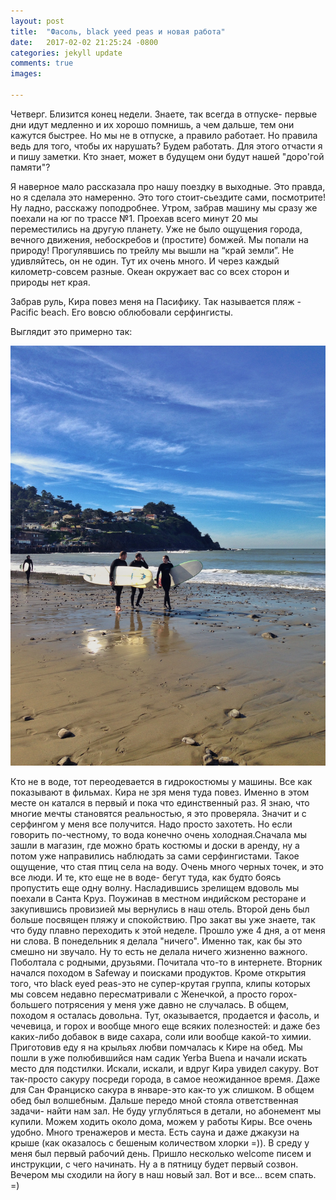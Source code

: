 ```yaml
---
layout: post
title:  "Фасоль, black yeed peas и новая работа"
date:   2017-02-02 21:25:24 -0800
categories: jekyll update
comments: true
images:
 
---
```


Четверг. Близится конец недели. Знаете, так всегда в отпуске- первые дни идут медленно и их хорошо помнишь, а чем дальше, тем они кажутся быстрее. Но мы не в отпуске, а правило работает. Но правила ведь для того, чтобы их нарушать? Будем работать. Для этого отчасти я и пишу заметки. Кто знает, может в будущем они будут нашей "доро'гой памяти"?
<!--separate-->

Я наверное мало рассказала про нашу поездку в выходные. Это правда, но я сделала это намеренно. Это того стоит-сьездите сами, посмотрите! 
Ну ладно, расскажу поподробнее. Утром, забрав машину мы сразу же поехали на юг по трассе №1. Проехав всего минут 20 мы переместились на другую планету. Уже не было ощущения города, вечного движения, небоскребов и (простите) бомжей. Мы попали на природу! Прогулявшись по трейлу мы вышли на “край земли”. Не удивляйтесь, он не один. Тут их очень много. И через каждый километр-совсем разные. Океан окружает вас со всех сторон и природы нет края. 

Забрав руль, Кира повез меня на Пасифику. Так называется пляж -Paсific beach. Его вовсю облюбовали серфингисты.

Выглядит это примерно так:

![Pasific beach](/assets/images/posts/2017-02-02-day-to-day-life/pasific.jpeg)

 Кто не в воде, тот переодевается в гидрокостюмы у машины. Все как показывают в фильмах. Кира не зря меня туда повез. Именно в этом месте он катался в первый и пока что единственный раз. Я знаю, что многие мечты становятся реальностью, я это проверяла. Значит и с серфингом у меня все получится. Надо просто захотеть. Но если говорить по-честному, то вода конечно очень холодная.Сначала мы зашли в магазин, где можно брать костюмы и доски в аренду, ну а потом уже направились наблюдать за сами серфингистами. Такое ощущение, что стая птиц села на воду. Очень много черных точек, и это все люди.  И те, кто еще не в воде- бегут туда, как будто боясь пропустить еще одну волну. Насладившись зрелищем вдоволь мы поехали в Санта Круз. Поужинав в местном индийском ресторане и закупившись провизией мы вернулись в наш отель. Второй день был больше посвящен пляжу и спокойствию. Про закат вы уже знаете, так что буду плавно переходить к этой неделе. Прошло уже 4 дня, а от меня ни слова.
В понедельник я делала "ничего". Именно так, как бы это смешно ни звучало. Ну то есть не делала ничего жизненно важного. Поболтала с родными, друзьями. Почитала что-то в интернете.
Вторник начался походом в Safeway и поисками продуктов. Кроме открытия того, что black eyed peas-это не супер-крутая группа, клипы которых мы совсем недавно пересматривали с Женечкой, а просто горох-большего потрясения у меня уже давно не случалась. В общем, походом я осталась довольна. Тут, оказывается, продается и фасоль, и чечевица, и горох и вообще много еще всяких полезностей: и даже без каких-либо добавок в виде сахара, соли или вообще какой-то химии. 
Приготовив еду я на крыльях любви помчалась к Кире на обед. Мы пошли в уже полюбившийся нам садик Yerba Buena и начали искать место для подстилки. Искали, искали, и вдруг Кира увидел сакуру. Вот так-просто сакуру посреди города, в самое неожиданное время. Даже для Сан Франциско сакура в январе-это как-то уж слишком. В общем обед был волшебным.
Дальше передо мной стояла ответственная задачи- найти нам зал. Не буду углубляться в детали, но абонемент мы купили. Можем ходить около дома, можем у работы Киры. Все очень удобно. Много тренажеров и места. Есть сауна и даже джакузи на крыше (как оказалось с бешеным количеством хлорки =)).
В среду у меня был первый рабочий день. Пришло несколько welcome писем и инструкции, с чего начинать. Ну а в пятницу будет первый созвон. Вечером мы сходили на йогу в наш новый зал. Вот и все… всем спать. =)






